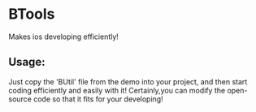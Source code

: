 # BTools
Makes ios developing efficiently!

## Usage:
Just copy the 'BUtil' file from the demo into your project, and then start coding efficiently and easily with it!
Certainly,you can modify the open-source code so that it fits for your developing!

